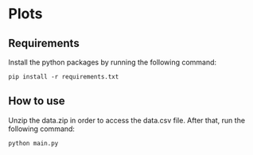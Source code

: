 # Plots

## Requirements

Install the python packages by running the following command:

```
pip install -r requirements.txt
```

## How to use

Unzip the data.zip in order to access the data.csv file. After that, run the following command:

```
python main.py
```
